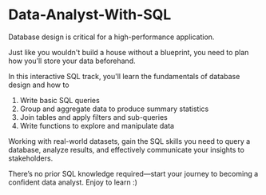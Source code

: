 # Data-Analyst-With-SQL
Database design is critical for a high-performance application. 

Just like you wouldn't build a house without a blueprint, you need to plan how you’ll store your data beforehand. 

In this interactive SQL track, you'll learn the fundamentals of database design and how to

1. Write basic SQL queries
3. Group and aggregate data to produce summary statistics
4. Join tables and apply filters and sub-queries
5. Write functions to explore and manipulate data

Working with real-world datasets, gain the SQL skills you need to query a database, analyze results, and effectively communicate your insights to stakeholders. 

There’s no prior SQL knowledge required—start your journey to becoming a confident data analyst. Enjoy to learn :)
